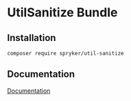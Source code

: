 # UtilSanitize Bundle

## Installation

```
composer require spryker/util-sanitize
```

## Documentation

[Documentation](https://spryker.github.io)
